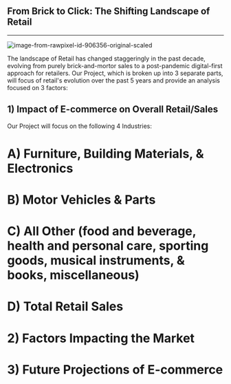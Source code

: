 ## From Brick to Click: The Shifting Landscape of Retail
---

![image-from-rawpixel-id-906356-original-scaled](https://github.com/FrostyMfasis/online-vs-physical-retail/assets/133065460/c3982650-28ce-4733-a4f6-197ab6ad693f)

The landscape of Retail has changed staggeringly in the past decade, evolving from purely brick-and-mortor sales to a post-pandemic digital-first approach for retailers. Our Project, which is broken up into 3 separate parts, will focus of retail's evolution over the past 5 years and provide an analysis focused on 3 factors:

## 1) Impact of E-commerce on Overall Retail/Sales

Our Project will focus on the following 4 Industries:

# A) Furniture, Building Materials, & Electronics

# B) Motor Vehicles & Parts

# C) All Other (food and beverage, health and personal care, sporting goods, musical instruments, & books, miscellaneous) 

# D) Total Retail Sales











# 2) Factors Impacting the Market












# 3) Future Projections of E-commerce



   
 
